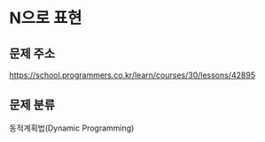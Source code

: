 # N으로 표현
## 문제 주소
https://school.programmers.co.kr/learn/courses/30/lessons/42895

## 문제 분류
동적계획법(Dynamic Programming)